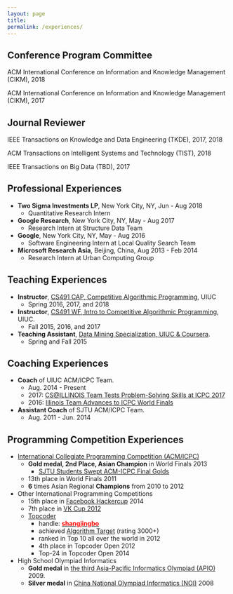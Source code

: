 ```yaml
---
layout: page
title: 
permalink: /experiences/
---
```


## Conference Program Committee

ACM International Conference on Information and Knowledge Management (CIKM), 2018

ACM International Conference on Information and Knowledge Management (CIKM), 2017

## Journal Reviewer

IEEE Transactions on Knowledge and Data Engineering (TKDE), 2017, 2018

ACM Transactions on Intelligent Systems and Technology (TIST), 2018

IEEE Transactions on Big Data (TBD), 2017

## Professional Experiences

- **Two Sigma Investments LP**, New York City, NY,  Jun - Aug 2018
  * Quantitative Research Intern
- **Google Research**, New York City, NY, May - Aug 2017
  * Research Intern at Structure Data Team
- **Google**, New York City, NY, May - Aug 2016
  * Software Engineering Intern at Local Quality Search Team
- **Microsoft Research Asia**, Beijing, China, Aug 2013 - Feb 2014
  * Research Intern at Urban Computing Group

## Teaching Experiences

- **Instructor**, [CS491 CAP, Competitive Algorithmic Programming](https://pages.github-dev.cs.illinois.edu/sig-icpc/cs491-cap), UIUC
    * Spring 2016, 2017, and 2018
- **Instructor**, [CS491 WF, Intro to Competitive Algorithmic Programming](https://pages.github-dev.cs.illinois.edu/sig-icpc/cs491-wf/), UIUC.
    * Fall 2015, 2016, and 2017
- **Teaching Assistant**, [Data Mining Specialization, UIUC & Coursera](https://www.coursera.org/specializations/data-mining).
    * Spring and Fall 2015

## Coaching Experiences

- **Coach** of UIUC ACM/ICPC Team.
    * Aug. 2014 - Present
    * 2017: [CS@ILLINOIS Team Tests Problem-Solving Skills at ICPC 2017](http://cs.illinois.edu/news/cs-illinois-team-tests-problem-solving-skills-icpc-2017)
    * 2016: [Illinois Team Advances to ICPC World Finals](https://cs.illinois.edu/news/illinois-team-advances-icpc-world-finals)
- **Assistant Coach** of SJTU ACM/ICPC Team.
    * Aug. 2011 - Jun. 2014

## Programming Competition Experiences

- [International Collegiate Programming Competition (ACM/ICPC)](https://icpc.baylor.edu/)
  * **Gold medal, 2nd Place, Asian Champion** in World Finals 2013
    * [SJTU Students Swept ACM-ICPC Final Golds](http://en.sjtu.edu.cn/news/sjtu-students-swept-acm-icpc-final-golds/)
  * 13th place in World Finals 2011
  * **6** times Asian Regional **Champions** from 2010 to 2012
- Other International Programming Competitions
  * 15th place in [Facebook Hackercup](https://en.wikipedia.org/wiki/Facebook_Hacker_Cup) 2014
  * 7th place in [VK Cup 2012](http://codeforces.com/blog/entry/4885)
  * [Topcoder](https://www.topcoder.com/tc/)
    * handle: **[<span style="color:red">shangjingbo</span>](https://www.topcoder.com/members/shangjingbo/)**
    * achieved [Algorithm Target](https://www.quora.com/What-is-it-like-to-be-a-target-coder-in-Topcoder) (rating 3000+)
    * ranked in Top 10 all over the world in 2012
    * 4th place in Topcoder Open 2012
    * Top-24 in Topcoder Open 2014
- High School Olympiad Informatics
  * **Gold medal** in [the third Asia-Pacific Informatics Olympiad (APIO)](http://apio-olympiad.org/2009/results.html) 2009.
  * **Silver medal** in [China National Olympiad Informatics (NOI)](https://en.wikipedia.org/wiki/National_Olympiad_in_Informatics,_China) 2008